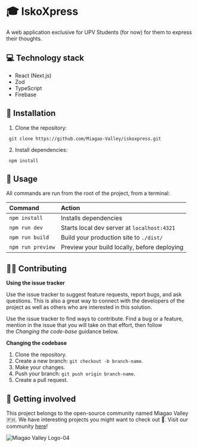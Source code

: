 # 🎓 IskoXpress

A web application exclusive for UPV Students (for now) for them to express their thoughts.

## 💻 Technology stack
- React (Next.js)
- Zod
- TypeScript
- Firebase

## 🔌 Installation
1. Clone the repository:
```
 git clone https://github.com/Miagao-Valley/iskoxpress.git
```
2. Install dependencies:
```
 npm install

 ```

## 🧞 Usage

All commands are run from the root of the project, from a terminal:

| Command                   | Action                                           |
| :------------------------ | :----------------------------------------------- |
| `npm install`             | Installs dependencies                            |
| `npm run dev`             | Starts local dev server at `localhost:4321`      |
| `npm run build`           | Build your production site to `./dist/`          |
| `npm run preview`         | Preview your build locally, before deploying     |

## 💪🏼 Contributing

**Using the issue tracker**

Use the issue tracker to suggest feature requests, report bugs, and ask questions. This is also a great way to connect with the developers of the project as well as others who are interested in this solution.

Use the issue tracker to find ways to contribute. Find a bug or a feature, mention in the issue that you will take on that effort, then follow the *Changing the code-base* guidance below.

**Changing the codebase**

1. Clone the repository.
2. Create a new branch: `git checkout -b branch-name`.
3. Make your changes.
4. Push your branch: `git push origin branch-name`.
5. Create a pull request.

## 🤲 Getting involved
This project belongs to the open-source community named Miagao Valley 🇵🇭. We have interesting projects you might want to check out 👀. Visit our community [here](https://discord.gg/kzAKWghs)!

![Miagao Valley Logo-04](https://github.com/Miagao-Valley/mv-site/assets/113810517/d92a2263-b553-4939-b946-ac8997ca407b)

